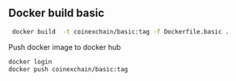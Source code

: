 ## Docker build basic

```bash
 docker build  -t coinexchain/basic:tag -f Dockerfile.basic .
```
Push docker image to docker hub
```bash
docker login
docker push coinexchain/basic:tag
```